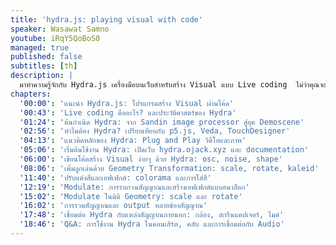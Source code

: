 ```yaml
---
title: 'hydra.js: playing visual with code'
speaker: Wasawat Samno
youtube: iRqY5QoBoS0
managed: true
published: false
subtitles: [th]
description: |
  มาทำความรู้จักกับ Hydra.js เครื่องมือบนเว็บสำหรับสร้าง Visual แบบ Live coding  ไม่ว่าคุณจะเป็นโปรแกรมเมอร์หรือนักสร้างสรรค์งานกราฟิก  วิดีโอนี้จะพาคุณไปสำรวจความสามารถของ Hydra.js ตั้งแต่ประวัติศาสตร์ความเป็นมาที่เชื่อมโยงกับ Sandin image processor และ Demo scene  ไปจนถึงการสาธิตการใช้งานฟังก์ชันต่างๆ  เช่น  oscillator, noise,  และ  kaleid  พร้อมตัวอย่างการปรับแต่งสี  รูปทรง  และเอฟเฟกต์ต่างๆ  เรียนรู้เทคนิคการใช้  arrow function  และตัวแปร  time  เพื่อสร้าง animation  รวมถึงการ modulate  สัญญาณเพื่อสร้าง Visual ที่ซับซ้อนและน่าสนใจยิ่งขึ้น  ไม่ว่าคุณจะมีพื้นฐานการเขียนโค้ดหรือไม่  วิดีโอนี้จะเปิดโลกการสร้างสรรค์ Visual ด้วยวิธีที่ง่ายและสนุก  พร้อมตัวอย่างการเชื่อมต่อกับกล้อง  เสียง  และ  screen capture  เพื่อต่อยอดไอเดียของคุณ
chapters:
  '00:00': 'แนะนำ Hydra.js: โปรแกรมสร้าง Visual ผ่านโค้ด'
  '00:43': 'Live coding คืออะไร? และประวัติศาสตร์ของ Hydra'
  '01:24': 'ต้นกำเนิด Hydra: จาก Sandin image processor สู่ยุค Demoscene'
  '02:56': 'ทำไมต้อง Hydra? เปรียบเทียบกับ p5.js, Veda, TouchDesigner'
  '04:13': 'แนวคิดหลักของ Hydra: Plug and Play วิดีโอและภาพ'
  '05:06': 'เริ่มต้นใช้งาน Hydra: เปิดเว็บ hydra.ojack.xyz และ documentation'
  '06:00': 'เขียนโค้ดสร้าง Visual ง่ายๆ ด้วย Hydra: osc, noise, shape'
  '08:06': 'เพิ่มลูกเล่นด้วย Geometry Transformation: scale, rotate, kaleid'
  '11:40': 'ปรับแต่งสีและเอฟเฟกต์: colorama และการใส่สี'
  '12:19': 'Modulate: การรบกวนสัญญาณและสร้างเอฟเฟกต์แบบอนาล็อก'
  '15:02': 'Modulate ในมิติ Geometry: scale และ rotate'
  '16:02': 'การรวมสัญญาณและ output หลายช่องสัญญาณ'
  '17:48': 'เชื่อมต่อ Hydra กับแหล่งสัญญาณภายนอก: กล้อง, สกรีนแคปเจอร์, ไมค์'
  '18:46': 'Q&A: การใช้งาน Hydra ในคอนเสิร์ต, คลับ และการเชื่อมต่อกับ Audio'
---
```

